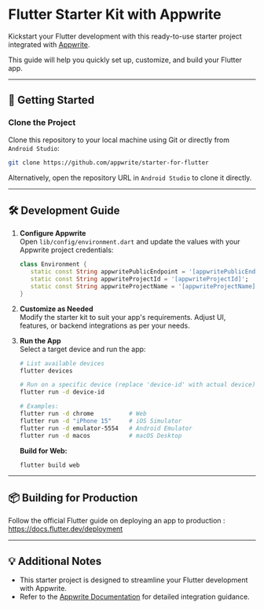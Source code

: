 # Flutter Starter Kit with Appwrite

Kickstart your Flutter development with this ready-to-use starter project integrated
with [Appwrite](https://appwrite.io).

This guide will help you quickly set up, customize, and build your Flutter app.

---

## 🚀 Getting Started

### Clone the Project

Clone this repository to your local machine using Git or directly from `Android Studio`: 

```bash
git clone https://github.com/appwrite/starter-for-flutter
```

Alternatively, open the repository URL in `Android Studio` to clone it directly.

---

## 🛠️ Development Guide

1. **Configure Appwrite**  
   Open `lib/config/environment.dart` and update the values with your Appwrite project credentials:
   ```dart
   class Environment {
      static const String appwritePublicEndpoint = '[appwritePublicEndpoint]';
      static const String appwriteProjectId = '[appwriteProjectId]';
      static const String appwriteProjectName = '[appwriteProjectName]';
   }
   ```

2. **Customize as Needed**  
   Modify the starter kit to suit your app's requirements. Adjust UI, features, or backend
   integrations as per your needs.

3. **Run the App**  
   Select a target device and run the app:
   ```bash
   # List available devices
   flutter devices
   
   # Run on a specific device (replace 'device-id' with actual device)
   flutter run -d device-id
   
   # Examples:
   flutter run -d chrome          # Web
   flutter run -d "iPhone 15"     # iOS Simulator
   flutter run -d emulator-5554   # Android Emulator
   flutter run -d macos           # macOS Desktop
   ```

   **Build for Web:**
   ```bash
   flutter build web
   ```

---

## 📦 Building for Production

Follow the official Flutter guide on deploying an app to
production : https://docs.flutter.dev/deployment

---

## 💡 Additional Notes

- This starter project is designed to streamline your Flutter development with Appwrite.
- Refer to the [Appwrite Documentation](https://appwrite.io/docs) for detailed integration guidance.
